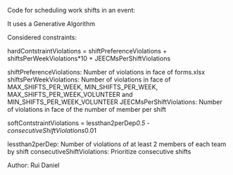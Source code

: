 Code for scheduling work shifts in an event:

It uses a Generative Algorithm

Considered constraints:

hardContstraintViolations = shiftPreferenceViolations + shiftsPerWeekViolations*10 + JEECMsPerShiftViolations

shiftPreferenceViolations: Number of violations in face of forms.xlsx
shiftsPerWeekViolations: Number of violations in face of MAX_SHIFTS_PER_WEEK, MIN_SHIFTS_PER_WEEK, 
MAX_SHIFTS_PER_WEEK_VOLUNTEER and MIN_SHIFTS_PER_WEEK_VOLUNTEER
JEECMsPerShiftViolations: Number of violations in face of the number of member per shift

softContstraintViolations = lessthan2perDep*0.5 - consecutiveShiftViolations*0.01

lessthan2perDep: Number of violations of at least 2 members of each team by shift
consecutiveShiftViolations: Prioritize consecutive shifts

Author: Rui Daniel
